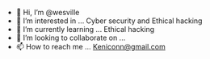 - 👋 Hi, I’m @wesville
- 👀 I’m interested in ... Cyber security and Ethical hacking
- 🌱 I’m currently learning ... Ethical hacking
- 💞️ I’m looking to collaborate on ... 
- 📫 How to reach me ... Keniconn@gmail.com

<!---
wesville/wesville is a ✨ special ✨ repository because its `README.md` (this file) appears on your GitHub profile.
You can click the Preview link to take a look at your changes.
--->
